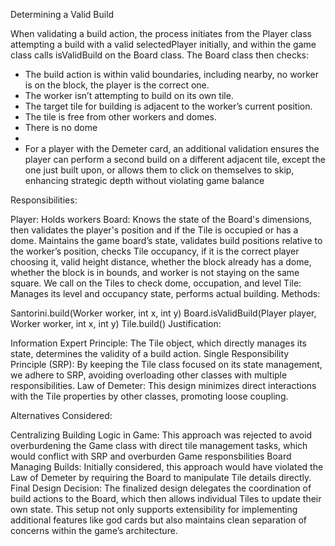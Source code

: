 Determining a Valid Build

When validating a build action, the process initiates from the Player class attempting a build with a valid selectedPlayer initially, and within the game class calls isValidBuild on the Board class. The Board class then checks:

* The build action is within valid boundaries, including nearby, no worker is on the block, the player is the correct one.
* The worker isn’t attempting to build on its own tile.
* The target tile for building is adjacent to the worker’s current position.
* The tile is free from other workers and domes.
* There is no dome
* 
* For a player with the Demeter card, an additional validation ensures the player can perform a second build on a different adjacent tile, except the one just built upon, or allows them to click on themselves to skip, enhancing strategic depth without violating game balance

Responsibilities:

Player: Holds workers
Board: Knows the state of the Board's dimensions, then validates the player's position and if the Tile is occupied or has a dome. Maintains the game board’s state, validates build positions relative to the worker’s position, checks Tile occupancy, if it is the correct player choosing it, valid height distance, whether the block already has a dome, whether the block is in bounds, and worker is not staying on the same square. We call on the Tiles to check dome, occupation, and level
Tile: Manages its level and occupancy state, performs actual building.
Methods:

Santorini.build(Worker worker, int x, int y)
Board.isValidBuild(Player player, Worker worker, int x, int y)
Tile.build()
Justification:

Information Expert Principle: The Tile object, which directly manages its state, determines the validity of a build action.
Single Responsibility Principle (SRP): By keeping the Tile class focused on its state management, we adhere to SRP, avoiding overloading other classes with multiple responsibilities.
Law of Demeter: This design minimizes direct interactions with the Tile properties by other classes, promoting loose coupling.

Alternatives Considered:

Centralizing Building Logic in Game: This approach was rejected to avoid overburdening the Game class with direct tile management tasks, which would conflict with SRP and overburden Game responsbilities
Board Managing Builds: Initially considered, this approach would have violated the Law of Demeter by requiring the Board to manipulate Tile details directly.
Final Design Decision:
The finalized design delegates the coordination of build actions to the Board, which then allows individual Tiles to update their own state. This setup not only supports extensibility for implementing additional features like god cards but also maintains clean separation of concerns within the game’s architecture.
